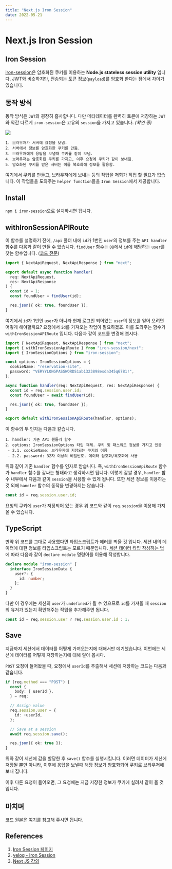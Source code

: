 ```yaml
---
title: "Next.js Iron Session"
date: 2022-05-21
---
```


# Next.js Iron Session

## Iron Session

[iron-session](https://github.com/vvo/iron-session)은 암호화된 쿠키를 이용하는 **Node.js stateless session utility** 입니다. JWT와 비슷하지만, 전송되는 토큰 정보(`payload`)를 암호화 한다는 점에서 차이가 있습니다.

## 동작 방식

동작 방식은 `JWT`와 굉장히 흡사합니다. 다만 메타데이터를 완벽히 토큰에 저장하는 `JWT`와 약간 다르게 `iron-session`은 고유의 `session`을 가지고 있습니다. _(확인 중)_

![](./imgs/2022-05-21-1.png)

```
1. 브라우저가 서버에 요청을 보냄.
2. 서버에서 정보를 암호화한 쿠키를 만듦.
3. 브라우저에게 응답을 보낼때 쿠키를 같이 보냄.
4. 브라우저는 암호화된 쿠키를 가지고, 이후 요청에 쿠키가 같이 보내짐.
5. 암호화된 쿠키를 받은 서버는 이를 복호화해 정보를 활용함.
```

여기에서 쿠키를 만들고, 브라우저에게 보내는 등의 작업을 저희가 직접 할 필요가 없습니다. 이 작업들을 도와주는 `helper function`들을 `Iron Session`에서 제공합니다.

## Install

`npm i iron-session`으로 설치하시면 됩니다.

## withIronSessionAPIRoute

이 함수를 설명하기 전에, `/api` 폴더 내에 `id`가 1번인 `user`의 정보를 주는 `API handler` 함수를 다음과 같이 만들 수 있습니다. `findUser` 함수는 `DB`에서 `id`에 해당하는 `user`를 찾는 함수입니다. ([코드 전문](https://github.com/Sinclairr08/velog-archive/tree/main/posts/next-tutorials/next-iron-session))

```ts
import { NextApiRequest, NextApiResponse } from "next";

export default async function handler(
  req: NextApiRequest,
  res: NextApiResponse
) {
  const id = 1;
  const foundUser = findUser(id);

  res.json({ ok: true, foundUser });
}
```

여기에서 `id`가 1번인 `user`가 아니라 현재 로그인 되어있는 `user`의 정보를 얻어 오려면 어떻게 해야할까요? 요청에서 `id`를 가져오는 작업이 필요하겠죠. 이를 도와주는 함수가 `withIronSessionAPIRoute` 입니다. 다음과 같이 코드를 변경해 봅시다.

```ts
import { NextApiRequest, NextApiResponse } from "next";
import { withIronSessionApiRoute } from "iron-session/next";
import { IronSessionOptions } from "iron-session";

const options: IronSessionOptions = {
  cookieName: "reservation-site",
  password: "VERYYLONGPASSWORDS1ab1323898esda345q6781!",
};

async function handler(req: NextApiRequest, res: NextApiResponse) {
  const id = req.session.user.id;
  const foundUser = await findUser(id);

  res.json({ ok: true, foundUser });
}

export default withIronSessionApiRoute(handler, options);
```

이 함수의 두 인자는 다음과 같습니다.

```
1. handler: 기존 API 핸들러 함수
2. options: IronSessionOptions 타입 객체. 쿠키 및 패스워드 정보를 가지고 있음
 - 2.1. cookieName: 브라우저에 저장되는 쿠키의 이름
 - 2.2. password: 32자 이상의 비밀번호. 데이터 암호화/복호화에 사용
```

위와 같이 기존 `handler` 함수를 인자로 받습니다. 즉, `withIronSessionApiRoute` 함수가 `handler` 함수를 감싸는 형태라고 생각하시면 됩니다. 이렇게 감쌀 경우, `handler` 함수 내부에서 다음과 같이 `session`을 사용할 수 있게 됩니다. 또한 세션 정보를 이용하는 것 외에 `handler` 함수의 동작을 변경하지는 않습니다.

```ts
const id = req.session.user.id;
```

요청의 쿠키에 `user`가 저장되어 있는 경우 위 코드와 같이 `req.session`을 이용해 가져올 수 있습니다.

## TypeScript

만약 위 코드를 그대로 사용했다면 타입스크립트가 에러를 띄울 것 입니다. 세션 내의 데이터에 대한 정보를 타입스크립트는 모르기 때문입니다. [세션 데이터 타입 작성하는 법](https://github.com/vvo/iron-session#typing-session-data-with-typescript)에 따라 다음과 같이 `declare module` 명령어를 이용해 작성합니다.

```ts
declare module "iron-session" {
  interface IronSessionData {
    user?: {
      id: number;
    };
  }
}
```

다만 이 경우에는 세션의 `user`가 `undefined`가 될 수 있으므로 `id`를 가져올 때 `session`의 유저가 있는지 확인해주는 작업을 추가해주면 됩니다.

```ts
const id = req.session.user ? req.session.user.id : 1;
```

## Save

지금까지 세션에서 데이터를 어떻게 가져오는지에 대해서만 얘기했습니다. 이번에는 세션에 데이터를 어떻게 저장하는지에 대해 알아 봅시다.

`POST` 요청이 들어왔을 때, 요청에서 `userId`를 추출해서 세션에 저장하는 코드는 다음과 같습니다.

```ts
if (req.method === "POST") {
  const {
    body: { userId },
  } = req;

  // Assign value
  req.session.user = {
    id: +userId,
  };

  // Save at a session
  await req.session.save();

  res.json({ ok: true });
}
```

위와 같이 세션에 값을 할당한 후 `save()` 함수를 실행시킵니다. 이러면 데이터가 세션에 저장될 뿐만 아니라, 이후에 응답을 보낼때 해당 정보가 암호화되어 쿠키로 브라우저에 보내 집니다.

이후 다른 요청이 들어오면, 그 요청에는 지금 저장한 정보가 쿠키에 실려서 같이 올 것입니다.

## 마치며

코드 원본은 [여기](./codes/2022-05-21.ts)를 참고해 주시면 됩니다.

## References

1. [Iron Session 페이지](https://github.com/vvo/iron-session)
2. [velog - Iron Session](https://velog.io/@with-key/Iron-sessions)
3. [Next JS 강의](https://nomadcoders.co/carrot-market)
